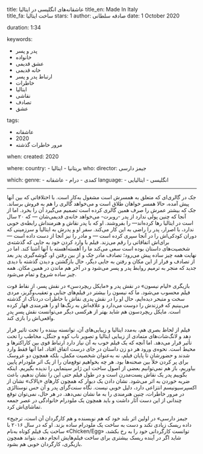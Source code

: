 
title: عاشقانه‌های انگلیسی در ایتالیا 
title_en: Made In Italy   
title_fa: ساخت ایتالیا
stars: 1
author: صادقه سلطانی
date: 1 October 2020

duration: 1:34

keywords:
  - پدر و پسر
  - خانواده
  - عشق قدیمی
  - خانه قدیمی
  - ارتباط پدر و پسر
  - خاطرات
  - ایتالیا
  - نقاشی
  - تصادف
  - عشق 

tags:
  - عاشقانه
  - 2020
  - مرور خاطرات گذشته 

when:
  created: 2020

where:
  country:
    - بریتانیا
    - ایتالیا
who:
  director: جیمز دارسی

which:
  genre:
    - کمدی
    - درام
    - عاشقانه
  language:
    - انگلیسی
    - ایتالیایی
   
---

جک در گالری‌ای که متعلق به همسرش است مشغول به‌کار است. با اختلافاتی که بین آنها پیش آمده، حالا همسر خواهان طلاق است و می‌خواهد گالری را هم به فروش برساند. جک که بیشتر عمرش را صرف همین گالری کرده است تصمیم می‌گیرد آن را بخرد. اما از آنجا که چنین پولی ندارد از پدر -روبرت- می‌خواهد خانه‌ی قدیمی‌شان — که ۲۰ سال است در ایتالیا رها کرده‌اند— را بفروشند. او که با پدر نقاش و هنرمنداش رابطه‌ی خوبی ندارد، با اصرار، پدر را راضی به این کار می‌کند. سفر او و پدرش به ایتالیا و سرزمینی که دوران کودکی‌اش را در آنجا سپری کرده است — و مادر را نیز آنجا از دست داده است  — برای‌اش اتفاقاتی را رقم می‌زند. فیلم با وارد کردن خود به جایی که گذشته‌ی شخصیت‌های داستان بوده است سعی می‌کند ما را آهسته‌آهسته با آنها آشنا کند. اما در نهایت همه چیز ساده پیش می‌رود؛ تصادف مادر جک و از بین رفتن او، گوشه‌گیری پدر بعد از تصادف و فرار از این مکان و رفتن به جایی دیگر، حال بازگشتن و دیدن گذشته با دیدی جدید که منجر به ترمیم روابط پدر و پسر می‌شود و در آخر هم ماندن در همین مکان. همه چیز ساده شروع و تمام می‌شود. 

بازیگری «لیام نیسون» در نقش پدر و «مایکل ریچردسن» در نقش پسر، از نقاط قوت فیلم محسوب می‌شود. ما که نیسون را بیشتر در فیلم‌های جنایی و تعقیب‌وگریز، مردی سخت و متبحر دیده‌ایم، حال او را در نقش پدری نقاش با خاطرات دردناک از گذشته می‌بینیم که فرزندش را دوست می‌دارد و علاقه‌اش به رنگ‌ها او را هنرمندی قهار کرده است. مایکل ریچردسون هم شاید بهتر از هرکسی دیگر می‌توانست نقش پسرِ پدرِ واقعی‌اش را بازی کند. 

فیلم از لحاظ بصری هم، به‌مدد ایتالیا و زیبایی‌های آن، توانسته بیننده را تحت تاثیر قرار دهد و لانگ‌شات‌های متمادی از زیبایی ایتالیا و تصویر ناب کوه و جنگل، مخاطب را تحت تأثیر قرار می‌دهد. اما آنچه که یک فیلم خوب به آن نیاز دارد ارتباط قوی بین کاراکترها و محیط است. نحوه‌ی ورود هر دو زن داستان در جای درست اتفاق افتاد. اما آنها فقط وارد شدند و حضورشان تا پایان فیلم، نه به‌عنوان شخصیت مکمل، بلکه همچون دو عروسک برای پر کردن خلأ بین صحنه‌ها بود. هر چه بخواهیم توقع‌مان را از یک اثر ملودرام پایین بیاوریم، باز هم نمی‌توانیم بعضی از اصول ساخت این ژانر سینمایی را ندیده بگیریم. اینکه بگوییم پدر یک نقاش پست‌مدرن است و در طول فیلم حتی این را نشان ندهیم، باعث ضربه خوردن به اثر می‌شود. نشان دادن یک دیوار که همچون کارهای «پالاک» نشان از اکسپرسیونیسم انتزاعی دارد، دلیل خوبی نیست. نگاه سنت‌گرای پدر و آن حس نوستالژی در مرور خاطرات، چنین هنرمندی را به ما نشان نمی‌دهد. در هر حال، نمی‌توان توقع چندانی از این دست آثار داشت و باید همچون یک ملودرام خانوادگی در عصر جمعه تماشای‌اش کرد. 

«جیمز دارسی» در اولین اثر بلند خود که هم نویسنده و هم کارگردان آن است، ترجیح داده ریسک زیادی نکند و دست به ساخت یک ملودرام ساده بزند. او که در سال ۲۰۱۶ با ساخت یک فیلم کوتاه به‌نام «Chicken/Egg» توانست کارگردانی خود را به رخ بکشد، شاید اگر در آینده ریسک بیشتری برای ساخت فیلم‌هایش انجام دهد، بتواند همچون بازیگری، کارگردان خوبی هم بشود.